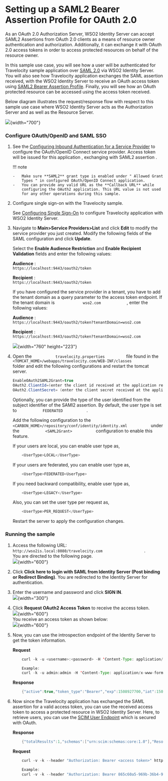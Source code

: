 # Setting up a SAML2 Bearer Assertion Profile for OAuth 2.0

As an OAuth 2.0 Authorization Server, WSO2 Identity Server can accept
SAML2 Assertions from OAuth 2.0 clients as a means of resource owner
authentication and authorization. Additionally, it can exchange it with
OAuth 2.0 access tokens in order to access protected resources on behalf
of the resource owner.

In this sample use case, you will see how a user will be authenticated
for Travelocity sample application over [SAML 2.0](_SAML_2.0_Web_SSO_)
via WSO2 Identity Server. You will also see how Travelocity application
exchanges the SAML assertion received, with the WSO2 Identity Server to
receive an OAuth access token using [SAML2 Bearer Assertion
Profile](_SAML2_Bearer_Assertion_Profile_for_OAuth_2.0_). Finally, you
will see how an OAuth protected resource can be accessed using the
access token received.

  
Below diagram illustrates the request/response flow with respect to this
sample use case where WSO2 Identity Server acts as the Authorization
Server and as well as the Resource Server.

![](attachments/103329974/103329975.png){width="700"}

### Configure OAuth/OpenID and SAML SSO

1.  See the [Configuring Inbound Authentication for a Service
    Provider](https://docs.wso2.com/display/IS530/Configuring+Inbound+Authentication+for+a+Service+Provider)
    to configure the OAuth/OpenID Connect service provider. Access token
    will be issued for this application , exchanging with SAML2
    assertion .

    !!! note
    
        -   Make sure **SAML2** grant type is enabled under " Allowed Grant
            Types " in configured OAuth/OpenID Connect application.
        -   You can provide any valid URL as the **Callback URL** while
            configuring the OAuth2 application. This URL value is not used
            for any other operations during this sample.
    

2.  Configure single sign-on with the Travelocity sample.

    See [Configuring Single Sign-On](_Configuring_Single_Sign-On_) to
    configure Travelocity application with WSO2 Identity Server.

3.  Navigate to **Main\>Service Providers\>List** and click **Edit** to
    modify the service provider you just created. Modify the following
    fields of the SAML configuration and click **Update**.

    Select the **Enable Audience Restriction** and **Enable Recipient
    Validation** fields and enter the following values:

    **Audience** :
    `                           https://localhost:9443/oauth2/token                         `

    **Recipient** :
    `                           https://localhost:9443/oauth2/token                         `

    If you have configured the service provider in a tenant, you have to
    add the tenant domain as a query parameter to the access token
    endpoint. If the tenant domain is
    `             wso2.com            ` , enter the following values:

    **Audience** :
    `                                          https://localhost:9443/oauth2/token?tenantDomain=wso2.com                                       `

    **Recipient** :
    `                           https://localhost:9443/oauth2/token?tenantDomain=wso2.com                         `

    ![](attachments/103329974/103329976.png){width="760" height="223"}

4.  Open the `           travelocity.properties          ` file found in
    the
    `           <TOMCAT_HOME>/webapps/travelocity.com/WEB-INF/classes          `
    folder and edit the following configurations and restart the tomcat
    server.

    ``` java
    EnableOAuth2SAML2Grant=true
    OAuth2.ClientId=(enter the client id received at the application registration)
    OAuth2.ClientSecret= (enter the client secret received at the application registration)
    ```

    Optionally, you can provide the type of the user identified from the
    subject identifier of the SAMl2 assertion. By default, the user type
    is set to `            FEDERATED           ` .

    Add the following configuration to the
    `            <CARBON_HOME>/repository/conf/identity/identity.xml           `
    under the `            <SAML2Grant>           ` configuration to
    enable this feature.

    If your users are local, you can enable user type as,

    ``` java
        <UserType>LOCAL</UserType>
    ```

    If your users are federated, you can enable user type as,

    ``` java
        <UserType>FEDERATED<UserType>
    ```

    If you need backward compatibility, enable user type as,

    ``` java
        <UserType>LEGACY</UserType>
    ```

    Also, you can set the user type per request as,

    ``` java
        <UserType>PER_REQUEST</UserType>
    ```

    Restart the server to apply the configuration changes.

### Running the sample

1.  Access the following URL:
    `                     http://wso2is.local:8080/travelocity.com                   `
    .  
    You are directed to the following page.  
    ![](attachments/103329974/103329981.png){width="600"}
2.  Click **Click here to login with SAML from Identity Server (Post
    binding or Redirect Binding)**. You are redirected to the Identity
    Server for authentication.
3.  Enter the username and password and click **SIGN IN**.  
    ![](attachments/103329974/103329980.png){width="300"}
4.  Click **Request OAuth2 Access Token** to receive the access token.  
    ![](attachments/103329974/103329979.png){width="600"}  
    You receive an access token as shown below:  
    ![](attachments/103329974/103329978.png){width="600"}
5.  Now, you can use the introspection endpoint of the Identity Server
    to get the token information.

    **Request**

    ``` java
        curl -k -u <username>:<password> -H 'Content-Type: application/x-www-form-urlencoded' -X POST --data 'token=<access token>' https://<IS_HOST>:<IS_PORT>/oauth2/introspect
    
        Example:
        curl -k -u admin:admin -H 'Content-Type: application/x-www-form-urlencoded' -X POST --data 'token=f3116b04-924f-3f1a-b323-4f0988b94f9f' https://localhost:9443/oauth2/introspect
    ```

    **Response**

    ``` java
        {"active":true,"token_type":"Bearer","exp":1508927700,"iat":1508924100,"client_id":"EiqKsYfVH6dffF0b6LmrFBJW95Aa","username":"admin@carbon.super"}
    ```

6.  Now since the Travelocity application has exchanged the SAML
    assertion for a valid access token, you can use the received access
    token to access a protected resource in WSO2 Identity Server. Here,
    to retrieve users, you can use the [SCIM User
    Endpoint](_SCIM_1.1_APIs_) which is secured with OAuth.

    **Response**

    ``` java
        {"totalResults":1,"schemas":["urn:scim:schemas:core:1.0"],"Resources":[{"meta":{"created":"2017-11-15T11:23:25","location":"https://localhost:9443/wso2/scim/Users/admin","lastModified":"2017-11-15T11:23:25"},"id":"0fb2af3f-03f2-4d6b-8340-957012df23f4","userName":"admin"}]}
    ```

    **Request**

    ``` java
        curl -v -k --header "Authorization: Bearer <access token>" https://<IS_HOST>:<IS_PORT>/wso2/scim/Users
    
        Example:
        curl -v -k --header "Authorization: Bearer 865c60a5-969b-36b4-95e2-721a1fb5c867" https://localhost:9443/wso2/scim/Users
    ```
